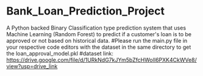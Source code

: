 # Bank_Loan_Prediction_Project
A Python backed Binary Classification type prediction system that uses Machine Learning (Random Forest) to predict if a customer's loan is to be approved or not based on historical data.
#Please run the main.py file in your respective code editors with the dataset in the same directory to get the loan_approval_model.pkl
#dataset link: https://drive.google.com/file/d/1URkNdG7kJYm5bZfcHWolI6PXK4CkWVe8/view?usp=drive_link
